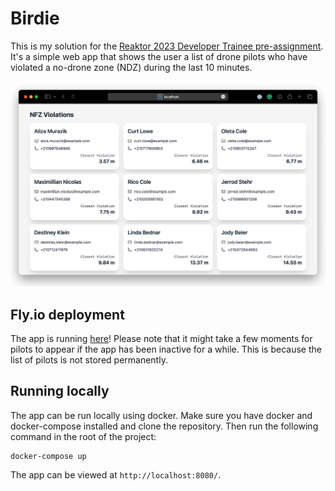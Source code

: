 # Birdie
This is my solution for the [Reaktor 2023 Developer Trainee pre-assignment](https://assignments.reaktor.com/birdnest/). It's a simple web app that shows the user a list of drone pilots who have violated a no-drone zone (NDZ) during the last 10 minutes.

![Screenshot of Birdie](https://raw.githubusercontent.com/JuanitoSebastian/birdie-app/main/docs/birdie_screen.jpg)

## Fly.io deployment
The app is running [here](https://muddy-shadow-6458.fly.dev)! Please note that it might take a few moments for pilots to appear if the app has been inactive for a while. This is because the list of pilots is not stored permanently.

## Running locally
The app can be run locally using docker. Make sure you have docker and docker-compose installed and clone the repository. Then run the following command in the root of the project:
```
docker-compose up
```
The app can be viewed at `http://localhost:8080/`.

